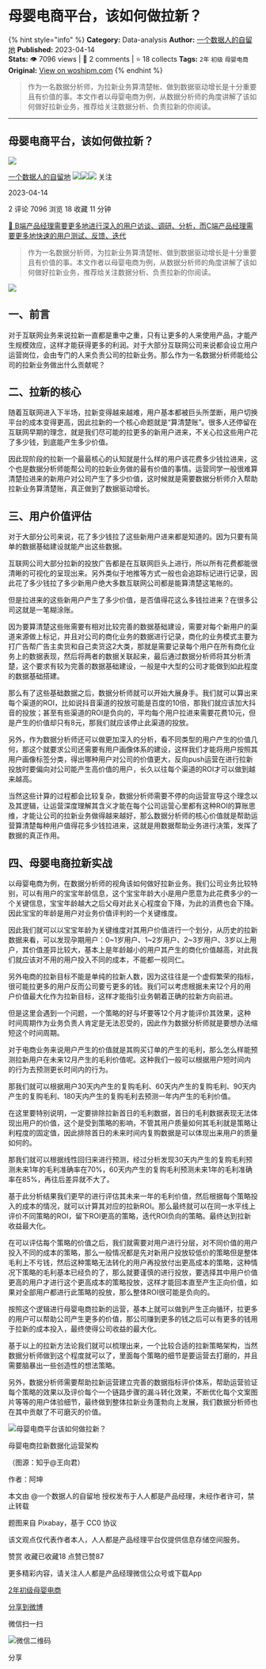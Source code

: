 # 母婴电商平台，该如何做拉新？
{% hint style="info" %}
**Category:** Data-analysis
**Author:** [一个数据人的自留地](https://www.woshipm.com/u/49446)
**Published:** 2023-04-14  
**Stats:** 👁️ 7096 views | 💬 2 comments | ⭐ 18 collects
**Tags:** `2年` `初级` `母婴电商`
**Original:** [View on woshipm.com](https://www.woshipm.com/data-analysis/5805263.html)
{% endhint %}
> 作为一名数据分析师，为拉新业务算清楚帐、做到数据驱动增长是十分重要且有价值的事。本文作者以母婴电商为例，从数据分析师的角度讲解了该如何做好拉新业务，推荐给关注数据分析、负责拉新的你阅读。

---

## 母婴电商平台，该如何做拉新？

[![](https://image.woshipm.com/wp-files/2021/09/3YqDNh5meg7ejNmhJ5Ci.jpeg!/both/72x72)](https://www.woshipm.com/u/49446)

[一个数据人的自留地](https://www.woshipm.com/u/49446) ![](https://static.woshipm.com/tag/1121_1@2x.png)![](https://static.woshipm.com/tag/1301_1@2x.png)![](https://static.woshipm.com/tag/2103_1@2x.png) 关注

2023-04-14

2 评论 7096 浏览 18 收藏 11 分钟

[🔗 B端产品经理需要更多地进行深入的用户访谈、调研、分析，而C端产品经理需要更多地快速的用户测试、反馈、迭代](https://ke.qidianla.com/courses/bcpm)

> 作为一名数据分析师，为拉新业务算清楚帐、做到数据驱动增长是十分重要且有价值的事。本文作者以母婴电商为例，从数据分析师的角度讲解了该如何做好拉新业务，推荐给关注数据分析、负责拉新的你阅读。

![](https://image.yunyingpai.com/wp/2023/04/h9jmoIF7m7tAyRKvpoud.jpg)

## 一、前言

对于互联网业务来说拉新一直都是重中之重，只有让更多的人来使用产品，才能产生规模效应，这样才能获得更多的利润。对于大部分互联网公司来说都会设立用户运营岗位，会由专门的人来负责公司的拉新业务。那么作为一名数据分析师能给公司的拉新业务做出什么贡献呢？

## 二、拉新的核心

随着互联网进入下半场，拉新变得越来越难，用户基本都被巨头所垄断，用户切换平台的成本变得更高，因此拉新的一个核心命题就是“算清楚账”。很多人还停留在互联网早期的理念，就是我们尽可能的拉更多的新用户进来，不关心拉这些用户花了多少钱，到底能产生多少价值。

因此现阶段的拉新一个最最核心的认知就是什么样的用户该花费多少钱拉进来，这个也是数据分析师能帮公司的拉新业务做的最有价值的事情。运营同学一般很难算清楚拉进来的新用户对公司产生了多少价值，这时候就是需要数据分析师介入帮助拉新业务算清楚账，真正做到了数据驱动增长。

## 三、用户价值评估

对于大部分公司来说，花了多少钱拉了这些新用户进来都是知道的。因为只要有简单的数据基础建设就能产出这些数据。

互联网公司大部分拉新的投放广告都是在互联网巨头上进行，所以所有花费都能很清晰的可视化的呈现出来。另外类似于地推等方式一般也会追踪标记进行记录，因此花了多少钱拉了多少新用户绝大多数互联网公司都是能算清楚这笔帐的。

但是拉进来的这些新用户产生了多少价值，是否值得花这么多钱拉进来？在很多公司这就是一笔糊涂账。

因为要算清楚这些账需要有相对比较完善的数据基础建设，需要对每个新用户的渠道来源做上标记，并且对公司的商化业务的数据进行记录，商化的业务模式主要为打广告帮广告主卖货和自己卖货这2大类，那就是需要记录每个用户在所有商化业务上的数据表现，然后将两者的数据关联起来，最后通过数据分析师将其分析清楚，这个要求有较为完善的数据基础建设，一般是中大型的公司才能做到如此程度的数据基础搭建。

那么有了这些基础数据之后，数据分析师就可以开始大展身手。我们就可以算出来每个渠道的ROI，比如说抖音渠道的投放可能是百度的10倍，那我们就应该加大抖音的投放；甚至有些渠道的ROI是负向的，平均每个用户拉进来需要花费10元，但是产生的价值却只有8元，那我们就应该停止此渠道的投放。

另外，作为数据分析师还可以做更加深入的分析，看不同类型的用户产生的价值几何，那这个就要求公司还需要有用户画像体系的建设，这样我们才能将用户按照其用户画像标签分类，得出哪种用户对公司的价值更大，反向push运营在进行拉新投放时要偏向对公司能产生高价值的用户，长久以往每个渠道的ROI才可以做到越来越高。

当然这些计算的过程都会比较复杂，数据分析师需要不停的向运营宣导这个理念以及其逻辑，让运营深度理解其含义才能在每个公司运营心里都有这种ROI的算账思维，才能让公司的拉新业务做得越来越好，那么数据分析师的核心价值就是帮助运营算清楚每种用户值得花多少钱拉进来，这就是用数据帮助业务进行决策，发挥了数据的真正作用。

## 四、母婴电商拉新实战

以母婴电商为例，在数据分析师的视角该如何做好拉新业务。我们公司业务比较特别，可以有用户的宝宝年龄信息，这个宝宝年龄大小是用户愿意为此花费多少的一个关键信息，宝宝年龄越大之后父母对此关心程度会下降，为此的消费也会下降。因此宝宝的年龄是用户对业务价值评判的一个关键维度。

因此我们就可以以宝宝年龄为关键维度对其用户价值进行一个划分，从历史的拉新数据来看，可以发现孕期用户：0~1岁用户、1~2岁用户、2~3岁用户、3岁以上用户，其价值差异比较大，基本上是年龄越小的用户其产生的商化价值越高，对此我们就应该对不用的用户投入不同的成本，不能都一视同仁。

另外电商的拉新目标不能是单纯的拉新人数，因为这往往是一个虚假繁荣的指标，很可能拉更多的用户反而公司要亏更多的钱。我们可以考虑根据未来12个月的用户价值最大化作为拉新目标，这样才能指引业务朝着正确的拉新方向前进。

但是这里会遇到一个问题，一个策略的好与坏要等12个月才能评价其效果，这种时间周期作为业务负责人肯定是无法忍受的，因此作为数据分析师就是要想办法缩短这个时间周期。

对于电商业务来说用户产生的价值就是其购买订单的产生的毛利，那么怎么样能预测拉新用户在未来12月产生的毛利价值呢。这种我们一般可以根据用户短时间内的行为去预测更长时间内的行为。

那我们就可以根据用户30天内产生的复购毛利、60天内产生的复购毛利、90天内产生的复购毛利、180天内产生的复购毛利去预测一年内产生的毛利价值。

在这里要特别说明，一定要排除拉新首日的毛利数据，首日的毛利数据表现无法体现出用户的价值，这个是受到策略的影响，不管其用户质量如何其毛利就是策略让利程度的固定值，因此排除首日的未来时间内复购数据是可以体现出来用户的质量如何的。

那我们就可以根据线性回归来进行预测，经过分析发现30天内产生的复购毛利预测未来1年的毛利准确率在70%，60天内产生的复购毛利预测未来1年的毛利准确率在85%，再往后差异就不大了。

基于此分析结果我们更早的进行评估其未来一年的毛利价值，然后根据每个策略投入的成本的情况，就可以计算其对应的拉新ROI。那么最终就可以在同一水平线上评价不同策略的ROI，留下ROI更高的策略，迭代ROI负向的策略。最终达到拉新收益最大化。

在可以评估每个策略的价值之后，我们就需要对用户进行分层，对不同价值的用户投入不同的成本的策略，那么一般情况都是先对新用户投放较低价的策略但是整体毛利上不亏钱，然后这种策略无法转化的用户再投放付出更高成本的策略，这种情况下策略的毛利基本已经负的了，那么就要谨慎的进行投放，要选择其中用户价值更高的用户才进行这个更高成本的策略投放，这样才能回本直至产生正向价值，如果对全部用户都进行此策略的投放，那么整体ROI很可能是负向的。

按照这个逻辑进行母婴电商拉新的运营，基本上就可以做到产生正向循环，拉更多的用户可以帮助公司产生更多的价值，那公司赚到更多的钱之后可以有更多的钱用于拉新的成本投入，最终使得公司收益的最大化。

基于以上的拉新方法论我们就可以梳理出来，一个比较合适的拉新策略架构，当然数据分析师做到这个程度就可以了，里面每个策略的细节是要运营去打磨的，并且需要脑暴出一些创造性的想法策略。

另外，数据分析师需要帮助拉新运营建立完善的数据指标评价体系，帮助运营验证每个策略的效果以及评价每个一个链路步骤的漏斗转化效果，不断优化每个文案图片等等的用户体验细节，最终做到整体拉新业务蓬勃向上发展，我们数据分析师也在其中贡献了不可磨灭的价值。

![母婴电商平台该如何做拉新？](https://image.yunyingpai.com/wp/2023/04/bpxGGYWQwkDX7ZaP3TYl.jpeg)

母婴电商拉新数据化运营架构

（图源：知乎@王向君）

作者：阿坤

本文由 @一个数据人的自留地 授权发布于人人都是产品经理，未经作者许可，禁止转载

题图来自 Pixabay，基于 CC0 协议

该文观点仅代表作者本人，人人都是产品经理平台仅提供信息存储空间服务。

赞赏 收藏已收藏18 点赞已赞87

更多精彩内容，请关注人人都是产品经理微信公众号或下载App

[2年](https://www.woshipm.com/tag/2%e5%b9%b4)[初级](https://www.woshipm.com/tag/%e5%88%9d%e7%ba%a7)[母婴电商](https://www.woshipm.com/tag/%e6%af%8d%e5%a9%b4%e7%94%b5%e5%95%86)

[分享到微博](https://service.weibo.com/share/share.php?appkey=2775287854&title=母婴电商平台，该如何做拉新？&url=https://www.woshipm.com/data-analysis/5805263.html&pic=https://image.yunyingpai.com/wp/2023/04/h9jmoIF7m7tAyRKvpoud.jpg)

微信扫一扫

![微信二维码](https://api.pwmqr.com/qrcode/create/?url=https://www.woshipm.com/data-analysis/5805263.html)

分享